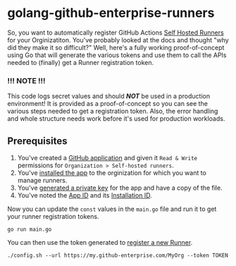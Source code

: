 # golang-github-enterprise-runners

So, you want to automatically register GitHub Actions [Self Hosted Runners](https://docs.github.com/en/enterprise-server@3.4/actions/hosting-your-own-runners) for your Orginizatiton. You've probably looked at the docs and thought "why did they make it so difficult?" Well, here's a fully working proof-of-concept using Go that will generate the various tokens and use them to call the APIs needed to (finally) get a Runner registration token. 

### !!! NOTE !!! 
This code logs secret values and should ***NOT*** be used in a production environment! It is provided as a proof-of-concept so you can see the various steps needed to get a registration token. Also, the error handling and whole structure needs work before it's used for production workloads. 

## Prerequisites
1. You've created a [GitHub application](https://docs.github.com/en/developers/apps/building-github-apps/creating-a-github-app) and given it `Read & Write` permissions for `Organization > Self-hosted runners`. 
2. You've [installed the app](https://docs.github.com/en/enterprise-server@3.4/developers/apps/managing-github-apps/installing-github-apps) to the orginization for which you want to manage runners. 
3. You've [generated a private key](https://docs.github.com/en/developers/apps/building-github-apps/authenticating-with-github-apps#generating-a-private-key) for the app and have a copy of the file. 
4. You've noted the [App ID](https://docs.github.com/en/developers/apps/building-github-apps/authenticating-with-github-apps#authenticating-as-a-github-app) and its [Installation ID](https://docs.github.com/en/rest/orgs/orgs#list-app-installations-for-an-organization). 

Now you can update the `const` values in the `main.go` file and run it to get your runner registration tokens. 
```
go run main.go
```

You can then use the token generated to [register a new Runner](https://docs.github.com/en/enterprise-server@3.4/rest/actions/self-hosted-runners#create-a-registration-token-for-an-organization). 
```
./config.sh --url https://my.github-enterprise.com/MyOrg --token TOKEN
```
